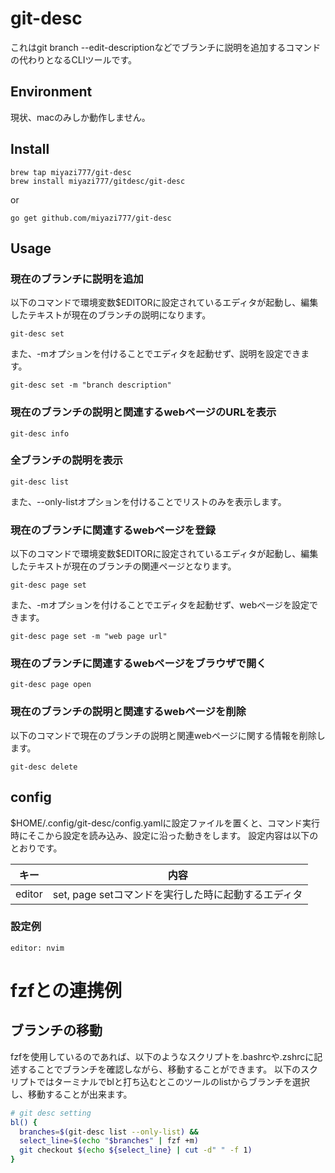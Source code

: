 # git-desc
これはgit branch --edit-descriptionなどでブランチに説明を追加するコマンドの代わりとなるCLIツールです。

## Environment
現状、macのみしか動作しません。

## Install
```
brew tap miyazi777/git-desc
brew install miyazi777/gitdesc/git-desc
```

or

```
go get github.com/miyazi777/git-desc
```

## Usage
### 現在のブランチに説明を追加
以下のコマンドで環境変数$EDITORに設定されているエディタが起動し、編集したテキストが現在のブランチの説明になります。
```
git-desc set
```

また、-mオプションを付けることでエディタを起動せず、説明を設定できます。
```
git-desc set -m "branch description"
```

### 現在のブランチの説明と関連するwebページのURLを表示
```
git-desc info
```

### 全ブランチの説明を表示
```
git-desc list
```

また、--only-listオプションを付けることでリストのみを表示します。

### 現在のブランチに関連するwebページを登録
以下のコマンドで環境変数$EDITORに設定されているエディタが起動し、編集したテキストが現在のブランチの関連ページとなります。
```
git-desc page set
```

また、-mオプションを付けることでエディタを起動せず、webページを設定できます。
```
git-desc page set -m "web page url"
```

### 現在のブランチに関連するwebページをブラウザで開く
```
git-desc page open
```

### 現在のブランチの説明と関連するwebページを削除
以下のコマンドで現在のブランチの説明と関連webページに関する情報を削除します。
```
git-desc delete
```

## config
$HOME/.config/git-desc/config.yamlに設定ファイルを置くと、コマンド実行時にそこから設定を読み込み、設定に沿った動きをします。
設定内容は以下のとおりです。

|キー|内容|
|---|---|
|editor|set, page setコマンドを実行した時に起動するエディタ|

### 設定例
```
editor: nvim
```

# fzfとの連携例
## ブランチの移動
fzfを使用しているのであれば、以下のようなスクリプトを.bashrcや.zshrcに記述することでブランチを確認しながら、移動することができます。
以下のスクリプトではターミナルでblと打ち込むとこのツールのlistからブランチを選択し、移動することが出来ます。

```zsh
# git desc setting
bl() {
  branches=$(git-desc list --only-list) &&
  select_line=$(echo "$branches" | fzf +m)
  git checkout $(echo ${select_line} | cut -d" " -f 1)
}
```


